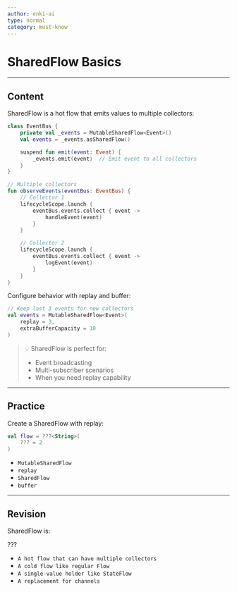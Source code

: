 ```yaml
---
author: enki-ai
type: normal
category: must-know
---
```


# SharedFlow Basics

---
## Content

SharedFlow is a hot flow that emits values to multiple collectors:

```kotlin
class EventBus {
    private val _events = MutableSharedFlow<Event>()
    val events = _events.asSharedFlow()

    suspend fun emit(event: Event) {
        _events.emit(event)  // Emit event to all collectors
    }
}

// Multiple collectors
fun observeEvents(eventBus: EventBus) {
    // Collector 1
    lifecycleScope.launch {
        eventBus.events.collect { event ->
            handleEvent(event)
        }
    }

    // Collector 2
    lifecycleScope.launch {
        eventBus.events.collect { event ->
            logEvent(event)
        }
    }
}
```

Configure behavior with replay and buffer:
```kotlin
// Keep last 3 events for new collectors
val events = MutableSharedFlow<Event>(
    replay = 3,
    extraBufferCapacity = 10
)
```

> 💡 SharedFlow is perfect for:
> - Event broadcasting
> - Multi-subscriber scenarios
> - When you need replay capability
---

## Practice

Create a SharedFlow with replay:

```kotlin
val flow = ???<String>(
    ??? = 2
)
```

- `MutableSharedFlow`
- `replay`
- `SharedFlow`
- `buffer`

---

## Revision

SharedFlow is:

???

- `A hot flow that can have multiple collectors`
- `A cold flow like regular Flow`
- `A single-value holder like StateFlow`
- `A replacement for channels`
